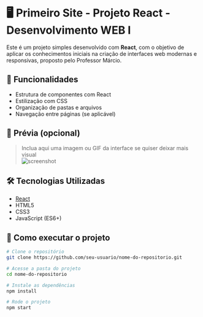 # 🖥️ Primeiro Site - Projeto React - Desenvolvimento WEB I 

Este é um projeto simples desenvolvido com **React**, com o objetivo de aplicar os conhecimentos iniciais na criação de interfaces web modernas e responsivas, proposto pelo Professor Márcio. 

## 🚀 Funcionalidades

- Estrutura de componentes com React
- Estilização com CSS
- Organização de pastas e arquivos
- Navegação entre páginas (se aplicável)

## 📸 Prévia (opcional)

> Inclua aqui uma imagem ou GIF da interface se quiser deixar mais visual  
> ![screenshot](link-da-imagem)

## 🛠️ Tecnologias Utilizadas

- [React](https://reactjs.org/)
- HTML5
- CSS3
- JavaScript (ES6+)

## 📁 Como executar o projeto

```bash
# Clone o repositório
git clone https://github.com/seu-usuario/nome-do-repositorio.git

# Acesse a pasta do projeto
cd nome-do-repositorio

# Instale as dependências
npm install

# Rode o projeto
npm start

